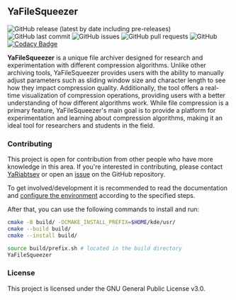 ## YaFileSqueezer

![GitHub release (latest by date including pre-releases)](https://img.shields.io/github/v/release/YaCodeLab/YaFileSqueezer?include_prereleases)
![GitHub last commit](https://img.shields.io/github/last-commit/YaCodeLab/YaFileSqueezer)
![GitHub issues](https://img.shields.io/github/issues-raw/YaCodeLab/YaFileSqueezer)
![GitHub pull requests](https://img.shields.io/github/issues-pr/YaCodeLab/YaFileSqueezer)
![GitHub](https://img.shields.io/github/license/YaCodeLab/YaFileSqueezer)
[![Codacy Badge](https://app.codacy.com/project/badge/Grade/5f24ce325e204fe285de8d04e712d671)](https://www.codacy.com/gh/YaCodeLab/YaFileSqueezer/dashboard?utm_source=github.com&amp;utm_medium=referral&amp;utm_content=YaCodeLab/YaFileSqueezer&amp;utm_campaign=Badge_Grade)

**YaFileSqueezer** is a unique file archiver designed for research and experimentation with different compression algorithms. Unlike other archiving tools, YaFileSqueezer provides users with the ability to manually adjust parameters such as sliding window size and character length to see how they impact compression quality. Additionally, the tool offers a real-time visualization of compression operations, providing users with a better understanding of how different algorithms work. While file compression is a primary feature, YaFileSqueezer's main goal is to provide a platform for experimentation and learning about compression algorithms, making it an ideal tool for researchers and students in the field.

### Contributing

This project is open for contribution from other people who have more knowledge in this area. If you're interested in contributing, please contact [YaRiabtsev](https://github.com/YaRiabtsev) or open an [issue](https://github.com/YaCodeLab/YaFileSqueezer/issues/new/choose) on the GitHub repository.

To get involved/development it is recommended to read the documentation and [configure the environment](https://community.kde.org/Get_Involved/development) according to the specified steps.

After that, you can use the following commands to install and run:
```bash
cmake -B build/ -DCMAKE_INSTALL_PREFIX=$HOME/kde/usr/
cmake --build build/
cmake --install build/

source build/prefix.sh # located in the build directory
YaFileSqueezer
```
### License

This project is licensed under the GNU General Public License v3.0.
